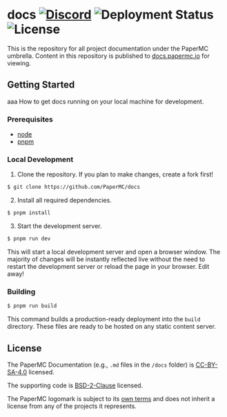 # docs [![Discord](https://img.shields.io/discord/289587909051416579.svg?label=&logo=discord&logoColor=ffffff&color=7389D8&labelColor=6A7EC2)](https://discord.gg/papermc) ![Deployment Status](https://img.shields.io/github/deployments/PaperMC/docs/production?label=deployment&logo=github) ![License](https://img.shields.io/github/license/PaperMC/docs)

This is the repository for all project documentation under the PaperMC umbrella. Content in this
repository is published to [docs.papermc.io](https://docs.papermc.io) for viewing.

## Getting Started
aaa
How to get docs running on your local machine for development.

### Prerequisites

- [node](https://nodejs.org)
- [pnpm](https://pnpm.io/installation)

### Local Development

1. Clone the repository. If you plan to make changes, create a fork first!

```bash
$ git clone https://github.com/PaperMC/docs
```

2. Install all required dependencies.

```bash
$ pnpm install
```

3. Start the development server.

```bash
$ pnpm run dev
```

This will start a local development server and open a browser window. The majority of changes will
be instantly reflected live without the need to restart the development server or reload the page in
your browser. Edit away!

### Building

```bash
$ pnpm run build
```

This command builds a production-ready deployment into the `build` directory. These files are ready
to be hosted on any static content server.

## License

The PaperMC Documentation (e.g., `.md` files in the `/docs` folder) is
[CC-BY-SA-4.0](https://github.com/PaperMC/docs/blob/main/LICENSE-docs) licensed.

The supporting code is
[BSD-2-Clause](https://github.com/PaperMC/docs/blob/main/LICENSE) licensed.

The PaperMC logomark is subject to its [own terms](https://docs.papermc.io/misc/assets) and does not
inherit a license from any of the projects it represents.

